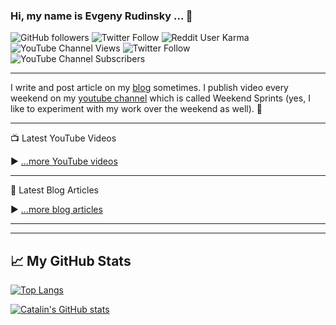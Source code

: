### Hi, my name is Evgeny Rudinsky ...  👋 

![GitHub followers](https://img.shields.io/github/followers/erudinsky?style=social) ![Twitter Follow](https://img.shields.io/twitter/follow/evgenyrudinsky?style=social) ![Reddit User Karma](https://img.shields.io/reddit/user-karma/combined/erudinsky?style=social) ![YouTube Channel Views](https://img.shields.io/youtube/channel/views/UCy-6VQP7u-94NIXI_-2Tnxg?label=total%20%23%20of%20views%20of%20my%20channel&style=social) ![Twitter Follow](https://img.shields.io/twitter/follow/evgenyrudinsky?style=social) ![YouTube Channel Subscribers](https://img.shields.io/youtube/channel/subscribers/UCy-6VQP7u-94NIXI_-2Tnxg?style=social)

---

I write and post article on my [blog](https://erudinsky.com/) sometimes. I publish video every weekend on my [youtube channel](https://www.youtube.com/channel/UCy-6VQP7u-94NIXI_-2Tnxg) which is called Weekend Sprints (yes, I like to experiment with my work over the weekend as well). 🚀

---

📺 Latest YouTube Videos

<!-- YOUTUBE-VIDEOS-LIST:START -->
<!-- YOUTUBE-VIDEOS-LIST:END -->


▶ [...more YouTube videos](https://www.youtube.com/channel/UCy-6VQP7u-94NIXI_-2Tnxg?sub_confirmation=1)

---

📘 Latest Blog Articles

<!-- BLOG-POST-LIST:START -->
<!-- BLOG-POST-LIST:END -->

▶ [...more blog articles](https://erudinsky.tech)

---

---

## &#x1f4c8; My GitHub Stats

[![Top Langs](https://github-readme-stats.vercel.app/api/top-langs/?username=erudinsky&hide=java,html,css&theme=radical)](https://github.com/anuraghazra/github-readme-stats)

[![Catalin's GitHub stats](https://github-readme-stats.vercel.app/api?username=erudinsky&theme=radical)](https://github.com/anuraghazra/github-readme-stats)

